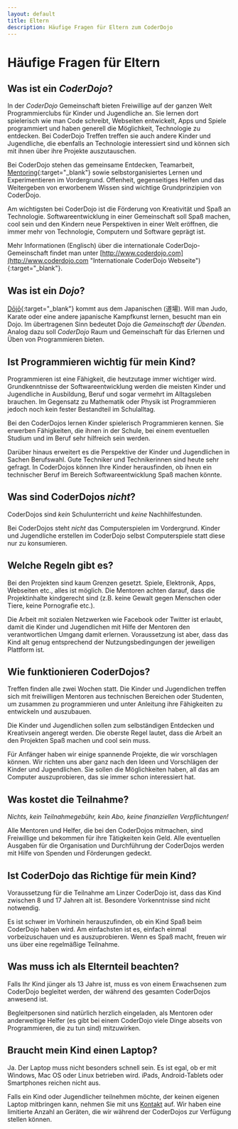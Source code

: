 ```yaml
---
layout: default
title: Eltern
description: Häufige Fragen für Eltern zum CoderDojo
---
```


# Häufige Fragen für Eltern #


## Was ist ein *CoderDojo*? ##

In der *CoderDojo* Gemeinschaft bieten Freiwillige auf der ganzen Welt Programmierclubs für Kinder und Jugendliche an. Sie lernen dort spielerisch wie man Code schreibt, Webseiten entwickelt, Apps und Spiele programmiert und haben generell die Möglichkeit, Technologie zu entdecken. Bei CoderDojo Treffen treffen sie auch andere Kinder und Jugendliche, die ebenfalls an Technologie interessiert sind und können sich mit ihnen über ihre Projekte auszutauschen.

Bei CoderDojo stehen das gemeinsame Entdecken, Teamarbeit, [Mentoring](http://de.wikipedia.org/wiki/Mentoring "Mentoring auf Wikipedia"){:target="_blank"} sowie selbstorganisiertes Lernen und Experimentieren im Vordergrund. Offenheit, gegenseitiges Helfen und das Weitergeben von erworbenem Wissen sind wichtige Grundprinzipien von CoderDojo.

Am wichtigsten bei CoderDojo ist die Förderung von Kreativität und Spaß an Technologie. Softwareentwicklung in einer Gemeinschaft soll Spaß machen, cool sein und den Kindern neue Perspektiven in einer Welt eröffnen, die immer mehr von Technologie, Computern und Software geprägt ist.

Mehr Informationen (Englisch) über die internationale CoderDojo-Gemeinschaft findet man unter [http://www.coderdojo.com](http://www.coderdojo.com "Internationale CoderDojo Webseite"){:target="_blank"}.


## Was ist ein *Dojo*? ##

[Dōjō](http://de.wikipedia.org/wiki/D%C5%8Dj%C5%8D "Dojo auf Wikipedia"){:target="_blank"} kommt aus dem Japanischen (道場). Will man Judo, Karate oder eine andere japanische Kampfkunst lernen, besucht man ein Dojo. Im übertragenen Sinn bedeutet Dojo die *Gemeinschaft der Übenden*. Analog dazu soll *CoderDojo* Raum und Gemeinschaft für das Erlernen und Üben von Programmieren bieten.


## Ist Programmieren wichtig für mein Kind? ##

Programmieren ist eine Fähigkeit, die heutzutage immer wichtiger wird. Grundkenntnisse der Softwareentwicklung werden die meisten Kinder und Jugendliche in Ausbildung, Beruf und sogar vermehrt im Alltagsleben brauchen. Im Gegensatz zu Mathematik oder Physik ist Programmieren jedoch noch kein fester Bestandteil im Schulalltag.

Bei den CoderDojos lernen Kinder spielerisch Programmieren kennen. Sie erwerben Fähigkeiten, die ihnen in der Schule, bei einem eventuellen Studium und im Beruf sehr hilfreich sein werden.

Darüber hinaus erweitert es die Perspektive der Kinder und Jugendlichen in Sachen Berufswahl. Gute Techniker und Technikerinnen sind heute sehr gefragt. In CoderDojos können Ihre Kinder herausfinden, ob ihnen ein technischer Beruf im Bereich Softwareentwicklung Spaß machen könnte.


## Was sind CoderDojos *nicht*? ##

CoderDojos sind *kein* Schulunterricht und *keine* Nachhilfestunden.

Bei CoderDojos steht *nicht* das Computerspielen im Vordergrund. Kinder und Jugendliche erstellen im CoderDojo selbst Computerspiele statt diese nur zu konsumieren.


## Welche Regeln gibt es? ##

Bei den Projekten sind kaum Grenzen gesetzt. Spiele, Elektronik, Apps, Webseiten etc., alles ist möglich. Die Mentoren achten darauf, dass die Projektinhalte kindgerecht sind (z.B. keine Gewalt gegen Menschen oder Tiere, keine Pornografie etc.).

Die Arbeit mit sozialen Netzwerken wie Facebook oder Twitter ist erlaubt, damit die Kinder und Jugendlichen mit Hilfe der Mentoren den verantwortlichen Umgang damit erlernen. Voraussetzung ist aber, dass das Kind alt genug entsprechend der Nutzungsbedingungen der jeweiligen Plattform ist. 


## Wie funktionieren CoderDojos? ##

Treffen finden alle zwei Wochen statt. Die Kinder und Jugendlichen treffen sich mit freiwilligen Mentoren aus technischen Bereichen oder Studenten, um zusammen zu programmieren und unter Anleitung ihre Fähigkeiten zu entwickeln und auszubauen.

Die Kinder und Jugendlichen sollen zum selbständigen Entdecken und Kreativsein angeregt werden. Die oberste Regel lautet, dass die Arbeit an den Projekten Spaß machen und cool sein muss.

Für Anfänger haben wir einige spannende Projekte, die wir vorschlagen können. Wir richten uns aber ganz nach den Ideen und Vorschlägen der Kinder und Jugendlichen. Sie sollen die Möglichkeiten haben, all das am Computer auszuprobieren, das sie immer schon interessiert hat.


## Was kostet die Teilnahme? ##

*Nichts, kein Teilnahmegebühr, kein Abo, keine finanziellen Verpflichtungen!*

Alle Mentoren und Helfer, die bei den CoderDojos mitmachen, sind Freiwillige und bekommen für ihre Tätigkeiten kein Geld. Alle eventuellen Ausgaben für die Organisation und Durchführung der CoderDojos werden mit Hilfe von Spenden und Förderungen gedeckt.  


## Ist CoderDojo das Richtige für mein Kind? ##

Voraussetzung für die Teilnahme am Linzer CoderDojo ist, dass das Kind zwischen 8 und 17 Jahren alt ist. Besondere Vorkenntnisse sind nicht notwendig.

Es ist schwer im Vorhinein herauszufinden, ob ein Kind Spaß beim CoderDojo haben wird. Am einfachsten ist es, einfach einmal vorbeizuschauen und es auszuprobieren. Wenn es Spaß macht, freuen wir uns über eine regelmäßige Teilnahme.


## Was muss ich als Elternteil beachten? ##

Falls Ihr Kind jünger als 13 Jahre ist, muss es von einem Erwachsenen zum CoderDojo begleitet werden, der während des gesamten CoderDojos anwesend ist.

Begleitpersonen sind natürlich herzlich eingeladen, als Mentoren oder anderweitige Helfer (es gibt bei einem CoderDojo viele Dinge abseits von Programmieren, die zu tun sind) mitzuwirken.


## Braucht mein Kind einen Laptop? ##

Ja. Der Laptop muss nicht besonders schnell sein. Es ist egal, ob er mit Windows, Mac OS oder Linux betrieben wird. iPads, Android-Tablets oder Smartphones reichen nicht aus.

Falls ein Kind oder Jugendlicher teilnehmen möchte, der keinen eigenen Laptop mitbringen kann, nehmen Sie mit uns [Kontakt](http://coderdojo-linz.github.io/kontakt.html) auf. Wir haben eine limitierte Anzahl an Geräten, die wir während der CoderDojos zur Verfügung stellen können.


